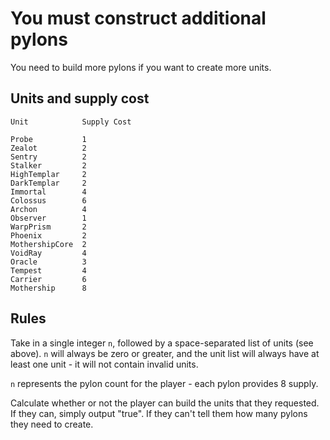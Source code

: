 # You must construct additional pylons

You need to build more pylons if you want to create more units.

## Units and supply cost

```
Unit            Supply Cost

Probe           1
Zealot          2
Sentry          2
Stalker         2
HighTemplar     2
DarkTemplar     2
Immortal        4
Colossus        6
Archon          4
Observer        1
WarpPrism       2
Phoenix         2
MothershipCore  2
VoidRay         4
Oracle          3
Tempest         4
Carrier         6
Mothership      8
```

## Rules

Take in a single integer `n`, followed by a space-separated list of units (see above). `n` will always be zero or greater, and the unit list will always have at least one unit - it will not contain invalid units.

`n` represents the pylon count for the player - each pylon provides 8 supply.

Calculate whether or not the player can build the units that they requested. If they can, simply output "true". If they can't tell them how many pylons they need to create.
